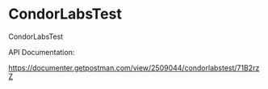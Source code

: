 # CondorLabsTest
CondorLabsTest

API Documentation:

https://documenter.getpostman.com/view/2509044/condorlabstest/71B2rzZ
